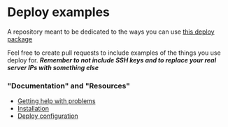# Deploy examples
A repository meant to be dedicated to the ways you can use [this deploy package](https://github.com/metabitco/deploy)

Feel free to create pull requests to include examples of the things you use deploy for. _**Remember to not include SSH keys and to replace your real server IPs with something else**_

### "Documentation" and "Resources"
 - [Getting help with problems](https://github.com/metabitco/deploy/issues)
 - [Installation](https://github.com/metabitco/deploy#installation)
 - [Deploy configuration](https://github.com/metabitco/deploy#configuration)